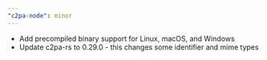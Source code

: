 ```yaml
---
"c2pa-node": minor
---
```


- Add precompiled binary support for Linux, macOS, and Windows
- Update c2pa-rs to 0.29.0 - this changes some identifier and mime types
